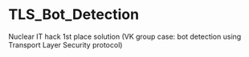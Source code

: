 # TLS_Bot_Detection
Nuclear IT hack 1st place solution (VK group case: bot detection using Transport Layer Security protocol)
